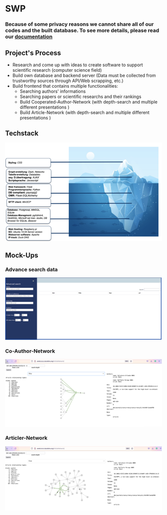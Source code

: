 # SWP 
### Because of some privacy reasons we cannot share all of our codes and the built database. To see more details, please read our [documentation](https://userpage.fu-berlin.de/phuongan98/PersonalWebsite/Projects/Datenveraltung_Dokumentation.pdf)

## Project's Process
* Research and come up with ideas to create software to support scientific research (computer science field)
* Build own database and backend server (Data must be collected from trustworthy sources through API/Web scrapping, etc.)
* Build frontend that contains multiple functionalities:
  + Searching authors' informations
  + Searching papers or scientific researchs and their rankings
  + Build Cooperated-Author-Network (with depth-search and multiple different presentations )
  + Build Article-Network (with depth-search and multiple different presentations )
  
## Techstack
![teck](/img/umsetzung.png 'teck')

## Mock-Ups
### Advance search data
![search](/img/advanced_search.png 'search')

### Co-Author-Network
![search](/img/CoAuthorKlay.png 'search')

### Articler-Network
![search](/img/ArticleNet.png 'search')
